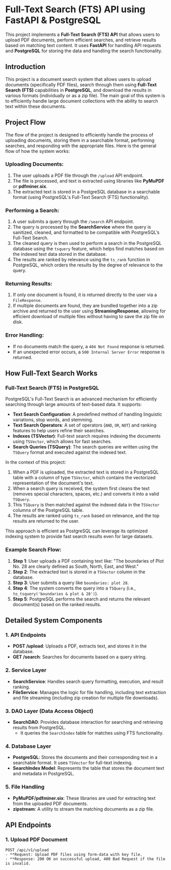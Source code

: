 # Full-Text Search (FTS) API using FastAPI & PostgreSQL

This project implements a **Full-Text Search (FTS) API** that allows users to upload PDF documents, perform efficient searches, and retrieve results based on matching text content. It uses **FastAPI** for handling API requests and **PostgreSQL** for storing the data and handling the search functionality.

## Introduction

This project is a document search system that allows users to upload documents (specifically PDF files), search through them using **Full-Text Search (FTS)** capabilities in **PostgreSQL**, and download the results in various formats (individually or as a zip file). The main goal of this system is to efficiently handle large document collections with the ability to search text within these documents.

## Project Flow

The flow of the project is designed to efficiently handle the process of uploading documents, storing them in a searchable format, performing searches, and responding with the appropriate files. Here is the general flow of how the system works:

### Uploading Documents:
1. The user uploads a PDF file through the `/upload` API endpoint.
2. The file is processed, and text is extracted using libraries like **PyMuPDF** or **pdfminer.six**.
3. The extracted text is stored in a PostgreSQL database in a searchable format (using PostgreSQL's Full-Text Search (FTS) functionality).

### Performing a Search:
1. A user submits a query through the `/search` API endpoint.
2. The query is processed by the **SearchService** where the query is sanitized, cleaned, and formatted to be compatible with PostgreSQL’s Full-Text Search.
3. The cleaned query is then used to perform a search in the PostgreSQL database using the `tsquery` feature, which helps find matches based on the indexed text data stored in the database.
4. The results are ranked by relevance using the `ts_rank` function in PostgreSQL, which orders the results by the degree of relevance to the query.

### Returning Results:
1. If only one document is found, it is returned directly to the user via a `FileResponse`.
2. If multiple documents are found, they are bundled together into a zip archive and returned to the user using **StreamingResponse**, allowing for efficient download of multiple files without having to save the zip file on disk.

### Error Handling:
- If no documents match the query, a `404 Not Found` response is returned.
- If an unexpected error occurs, a `500 Internal Server Error` response is returned.

## How Full-Text Search Works

### Full-Text Search (FTS) in PostgreSQL

PostgreSQL's Full-Text Search is an advanced mechanism for efficiently searching through large amounts of text-based data. It supports:
- **Text Search Configuration**: A predefined method of handling linguistic variations, stop words, and stemming.
- **Text Search Operators**: A set of operators (`AND`, `OR`, `NOT`) and ranking features to help users refine their searches.
- **Indexes (TSVector)**: Full-text search requires indexing the documents using `TSVector`, which allows for fast searches.
- **Search Queries (TSQuery)**: The search queries are written using the `TSQuery` format and executed against the indexed text.

In the context of this project:
1. When a PDF is uploaded, the extracted text is stored in a PostgreSQL table with a column of type `TSVector`, which contains the vectorized representation of the document's text.
2. When a search query is received, the system first cleans the text (removes special characters, spaces, etc.) and converts it into a valid `TSQuery`.
3. This `TSQuery` is then matched against the indexed data in the `TSVector` columns of the PostgreSQL table.
4. The results are ranked using `ts_rank` based on relevance, and the top results are returned to the user.

This approach is efficient as PostgreSQL can leverage its optimized indexing system to provide fast search results even for large datasets.

### Example Search Flow:
1. **Step 1**: User uploads a PDF containing text like: "The boundaries of Plot No. 28 are clearly defined as South, North, East, and West."
2. **Step 2**: The extracted text is stored in a `TSVector` column in the database.
3. **Step 3**: User submits a query like `boundaries: plot 28`.
4. **Step 4**: The system converts the query into a `TSQuery` (i.e., `to_tsquery('boundaries & plot & 28')`).
5. **Step 5**: PostgreSQL performs the search and returns the relevant document(s) based on the ranked results.

## Detailed System Components

### 1. **API Endpoints**
- **POST /upload**: Uploads a PDF, extracts text, and stores it in the database.
- **GET /search**: Searches for documents based on a query string.

### 2. **Service Layer**
- **SearchService**: Handles search query formatting, execution, and result ranking.
- **FileService**: Manages the logic for file handling, including text extraction and file streaming (including zip creation for multiple file downloads).

### 3. **DAO Layer (Data Access Object)**
- **SearchDAO**: Provides database interaction for searching and retrieving results from PostgreSQL.
  - It queries the `SearchIndex` table for matches using FTS functionality.

### 4. **Database Layer**
- **PostgreSQL**: Stores the documents and their corresponding text in a searchable format. It uses `TSVector` for full-text indexing.
- **SearchIndex Model**: Represents the table that stores the document text and metadata in PostgreSQL.

### 5. **File Handling**
- **PyMuPDF/pdfminer.six**: These libraries are used for extracting text from the uploaded PDF documents.
- **zipstream**: A utility to stream the matching documents as a zip file.

## API Endpoints

### 1. **Upload PDF Document**
```http
POST /api/v1/upload
- **Request: Upload PDF files using form-data with key file.
- **Response: 200 OK on successful upload, 400 Bad Request if the file is invalid.

